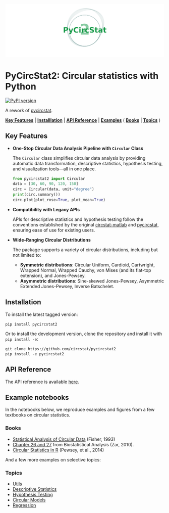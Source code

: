![logo](https://raw.githubusercontent.com/circstat/pycircstat2/main/docs/docs/images/logo.png)

# PyCircStat2: Circular statistics with Python

[![PyPI version](https://badge.fury.io/py/pycircstat2.svg)](https://badge.fury.io/py/pycircstat2)

A rework of [pycircstat](https://github.com/circstat/pycircstat).

[**Key Features**](#key-features) |
[**Installlation**](#installation) | 
[**API Reference**](#api-reference) |
[**Examples**](#example-notebooks) (
[**Books**](#books) |
[**Topics**](#topics)
)

## Key Features

- **One-Stop Circular Data Analysis Pipeline with `Circular` Class**  

    The `Circular` class simplifies circular data analysis by providing automatic data transformation, descriptive statistics, hypothesis testing, and visualization tools—all in one place.  

    ```python
    from pycircstat2 import Circular
    data = [30, 60, 90, 120, 150]
    circ = Circular(data, unit="degree")
    print(circ.summary())
    circ.plot(plot_rose=True, plot_mean=True)
    ```

- **Compatibility with Legacy APIs**  

  APIs for descriptive statistics and hypothesis testing follow the conventions established by the original [circstat-matlab](https://github.com/circstat/circstat-matlab) and [pycircstat](https://github.com/circstat/pycircstat), ensuring ease of use for existing users.


- **Wide-Ranging Circular Distributions**  

  The package supports a variety of circular distributions, including but not limited to:  
  - **Symmetric distributions**: Circular Uniform, Cardioid, Cartwright, Wrapped Normal, Wrapped Cauchy, von Mises (and its flat-top extension), and Jones-Pewsey.
  - **Asymmetric distributions**: Sine-skewed Jones-Pewsey, Asymmetric Extended Jones-Pewsey, Inverse Batschelet.


## Installation

To install the latest tagged version:

```
pip install pycircstat2
```

Or to install the development version, clone the repository and install it with `pip install -e`:

```
git clone https://github.com/circstat/pycircstat2
pip install -e pycircstat2
```

## API Reference

The API reference is available [here](https://circstat.github.io/pycircstat2/reference/base/).

## Example notebooks

In the notebooks below, we reproduce examples and figures from a few textbooks on circular statistics.

### Books

-   [Statistical Analysis of Circular Data](https://github.com/circstat/pycircstat2/blob/main/examples/B1-Fisher-1993.ipynb) (Fisher, 1993)
-   [Chapter 26 and 27](https://github.com/circstat/pycircstat2/blob/main/examples/B2-Zar-2010.ipynb) from Biostatistical Analysis (Zar, 2010).
-   [Circular Statistics in R](https://github.com/circstat/pycircstat2/blob/main/examples/B3-Pewsey-2014.ipynb) (Pewsey, et al., 2014)

And a few more examples on selective topics:

### Topics

-   [Utils](https://github.com/circstat/pycircstat2/blob/main/examples/T0-utils.ipynb)
-   [Descriptive Statistics](https://github.com/circstat/pycircstat2/blob/main/examples/T1-descriptive-statistics.ipynb)
-   [Hypothesis Testing](https://github.com/circstat/pycircstat2/blob/main/examples/T2-hypothesis-testing.ipynb)
-   [Circular Models](https://github.com/circstat/pycircstat2/blob/main/examples/T3-circular-models.ipynb)
-   [Regression](https://github.com/circstat/pycircstat2/blob/main/examples/T4-regression.ipynb)
